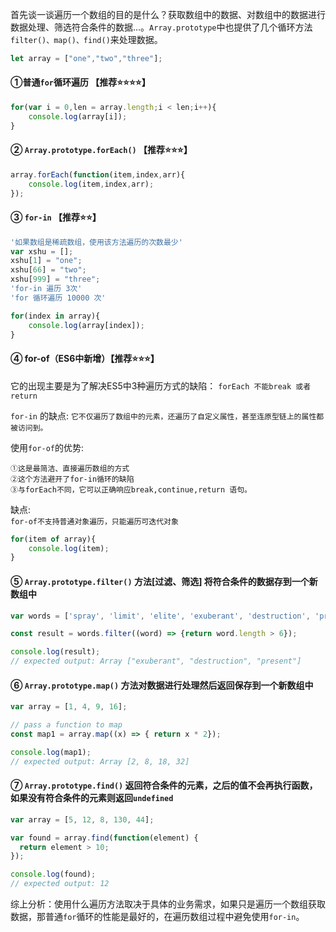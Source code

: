 首先谈一谈遍历一个数组的目的是什么？获取数组中的数据、对数组中的数据进行数据处理、筛选符合条件的数据...。`Array.prototype`中也提供了几个循环方法`filter()、map()、find()`来处理数据。

```js
let array = ["one","two","three"];
```
####  ①普通`for`循环遍历 【推荐⭐⭐⭐⭐】
```js
for(var i = 0,len = array.length;i < len;i++){
    console.log(array[i]);
}
```
#### ② `Array.prototype.forEach()` 【推荐⭐⭐⭐】
```js
array.forEach(function(item,index,arr){
    console.log(item,index,arr);
});
```

#### ③ `for-in` 【推荐⭐⭐】
```js
'如果数组是稀疏数组，使用该方法遍历的次数最少'
var xshu = [];
xshu[1] = "one";
xshu[66] = "two";
xshu[999] = "three";
'for-in 遍历 3次'
'for 循环遍历 10000 次'

for(index in array){
    console.log(array[index]);
}
```

#### ④ for-of（ES6中新增）【推荐⭐⭐⭐】
它的出现主要是为了解决ES5中3种遍历方式的缺陷：
`forEach 不能break 或者return`

`for-in` 的缺点:
`它不仅遍历了数组中的元素，还遍历了自定义属性，甚至连原型链上的属性都被访问到。`

使用`for-of`的优势:<br>
```
①这是最简洁、直接遍历数组的方式
②这个方法避开了for-in循环的缺陷
③与forEach不同，它可以正确响应break,continue,return 语句。
```
缺点:<br>
`for-of不支持普通对象遍历，只能遍历可迭代对象`

```js
for(item of array){
    console.log(item);
}
```

#### ⑤ `Array.prototype.filter()` 方法[过滤、筛选] 将符合条件的数据存到一个新数组中
```js
var words = ['spray', 'limit', 'elite', 'exuberant', 'destruction', 'present'];

const result = words.filter((word) => {return word.length > 6});

console.log(result);
// expected output: Array ["exuberant", "destruction", "present"]
```
#### ⑥ `Array.prototype.map()` 方法对数据进行处理然后返回保存到一个新数组中
```js
var array = [1, 4, 9, 16];

// pass a function to map
const map1 = array.map((x) => { return x * 2});

console.log(map1);
// expected output: Array [2, 8, 18, 32]
```
#### ⑦ `Array.prototype.find()` 返回符合条件的元素，之后的值不会再执行函数，如果没有符合条件的元素则返回`undefined`
```js
var array = [5, 12, 8, 130, 44];

var found = array.find(function(element) {
  return element > 10;
});

console.log(found);
// expected output: 12
```


综上分析：使用什么遍历方法取决于具体的业务需求，如果只是遍历一个数组获取数据，那普通`for`循环的性能是最好的，在遍历数组过程中避免使用`for-in`。
